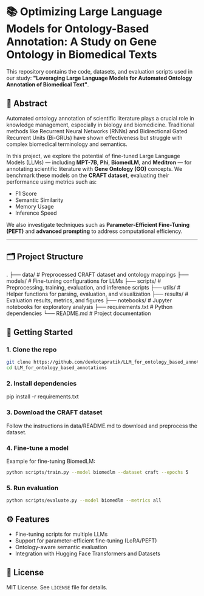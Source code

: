 # 📚 Optimizing Large Language Models for Ontology-Based Annotation: A Study on Gene Ontology in Biomedical Texts

This repository contains the code, datasets, and evaluation scripts used in our study: **"Leveraging Large Language Models for Automated Ontology Annotation of Biomedical Text"**.

## 🧠 Abstract

Automated ontology annotation of scientific literature plays a crucial role in knowledge management, especially in biology and biomedicine. Traditional methods like Recurrent Neural Networks (RNNs) and Bidirectional Gated Recurrent Units (Bi-GRUs) have shown effectiveness but struggle with complex biomedical terminology and semantics.

In this project, we explore the potential of fine-tuned Large Language Models (LLMs) — including **MPT-7B**, **Phi**, **BiomedLM**, and **Meditron** — for annotating scientific literature with **Gene Ontology (GO)** concepts. We benchmark these models on the **CRAFT dataset**, evaluating their performance using metrics such as:

- F1 Score  
- Semantic Similarity  
- Memory Usage  
- Inference Speed  

We also investigate techniques such as **Parameter-Efficient Fine-Tuning (PEFT)** and **advanced prompting** to address computational efficiency.

---

## 🗂️ Project Structure

.
├── data/              # Preprocessed CRAFT dataset and ontology mappings
├── models/            # Fine-tuning configurations for LLMs
├── scripts/           # Preprocessing, training, evaluation, and inference scripts
├── utils/             # Helper functions for parsing, evaluation, and visualization
├── results/           # Evaluation results, metrics, and figures
├── notebooks/         # Jupyter notebooks for exploratory analysis
├── requirements.txt   # Python dependencies
└── README.md          # Project documentation


## 🚀 Getting Started

### 1. Clone the repo
```bash
git clone https://github.com/devkotapratik/LLM_for_ontology_based_annotations.git
cd LLM_for_ontology_based_annotations
```

### 2. Install dependencies
pip install -r requirements.txt


### 3. Download the CRAFT dataset
Follow the instructions in data/README.md to download and preprocess the dataset.

### 4. Fine-tune a model
Example for fine-tuning BiomedLM:

```bash
python scripts/train.py --model biomedlm --dataset craft --epochs 5
```

### 5. Run evaluation
```bash
python scripts/evaluate.py --model biomedlm --metrics all
```

## ⚙️ Features

* Fine-tuning scripts for multiple LLMs
* Support for parameter-efficient fine-tuning (LoRA/PEFT)
* Ontology-aware semantic evaluation
* Integration with Hugging Face Transformers and Datasets

## 📄 License
MIT License. See ```LICENSE``` file for details.